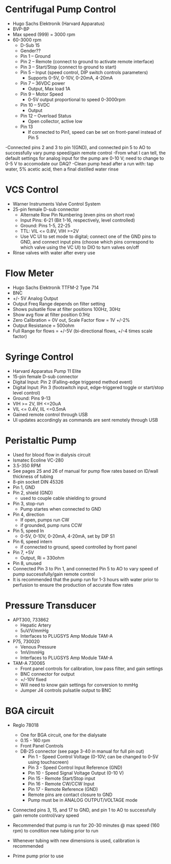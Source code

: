 ﻿# Centrifugal Pump Control
- Hugo Sachs Elektronik (Harvard Apparatus)
- BVP-BP
- Max speed (999) = 3000 rpm
- 60-3000 rpm
	- D-Sub 15 
	- Gender?? 
	- Pin 1 – Ground 
	- Pin 2 – Remote (connect to ground to activate remote interface)
	- Pin 3 – Start/Stop (connect to ground to start)
	- Pin 5 – Input (speed control, DIP switch controls parameters)
		- Supports 0-5V, 0-10V, 0-20mA, 4-20mA
	- Pin 7 – 36VDC power
		- Output, Max load 1A
	- Pin 9 – Motor Speed
		- 0-5V output proportional to speed 0-3000rpm
	- Pin 10 – 5VDC 
		- Output
	- Pin 12 – Overload Status
		- Open collector, active low
	- Pin 13 
		- If connected to Pin1, speed can be set on front-panel instead of Pin 5

-Connected pins 2 and 3 to pin 1(GND), and connected pin 5 to AO to successfully vary pump speed/gain remote control
-From what I can tell, the default settings for analog input for the pump are 0-10 V; need to change to 0-5 V to accomodate our DAQ?
-Clean pump head after a run with: tap water, 5% acetic acid, then a final distilled water rinse

# VCS Control
- Warner Instruments Valve Control System
- 25-pin female D-sub connector
	- Alternate Row Pin Numbering (even pins on short row)
	- Input Pins: 6-21 (Bit 1-16, respectively, level controlled)
	- Ground: Pins 1-5, 22-25
	- TTL: VIL <= 0.8V, VIH >=2V
	- Use VC UI to set mode to digital; connect one of the GND pins to GND, and connect input pins (choose which pins correspond to which valve using the VC UI) to DIO to turn valves on/off
- Rinse valves with water after every use

# Flow Meter
- Hugo Sachs Elektronik TTFM-2 Type 714
- BNC
- +/- 5V Analog Output
- Output Freq Range depends on filter setting
- Shows pulsatile flow at filter positions 100Hz, 30Hz
- Show avg flow at filter position 0.1Hz
- Zero Calibration = 0V out, Scale Factor flow = 1V +/-2%
- Output Resistance = 500ohm
- Full Range for flows = +/-5V (bi-directional flows, +/-4 times scale factor)


# Syringe Control
- Harvard Apparatus Pump 11 Elite
- 15-pin female D-sub connector
- Digital Input: Pin 2 (Falling-edge triggered method event)
- Digital Input: Pin 3 (footswitch input, edge-triggered toggle or start/stop level control)
- Ground: Pins 9-13
- VIH >= 2V, IIH <=20uA
- VIL <= 0.4V, IIL <=0.5mA
- Gained remote control through USB
- UI updates accordingly as commands are sent remotely through USB

# Peristaltic Pump
- Used for blood flow in dialysis circuit
- Ismatec Ecoline VC-280
- 3.5-350 RPM
- See pages 25 and 26 of manual for pump flow rates based on ID/wall thickness of tubing
- 8-pin socket DIN 45326
- Pin 1, GND
- Pin 2, shield (GND)
	- used to couple cable shielding to ground
- Pin 3, stop-run
	- Pump startes when connected to GND
- Pin 4, direction
	- If open, pumps run CW
	- if grounded, pump runs CCW
- Pin 5, speed In
	- 0-5V, 0-10V, 0-20mA, 4-20mA, set by DIP S1
- Pin 6, speed intern
	- if connected to ground, speed controlled by front panel
- Pin 7, +5V
	- Output, Ri = 330ohm
- Pin 8, unused
- Connected Pin 3 to Pin 1, and connected Pin 5 to AO to vary speed of pump successfully/gain remote control
- It is recommended that the pump run for 1-3 hours with water prior to perfusion to ensure the production of accurate flow rates


# Pressure Transducer
- APT300, 733862
	- Hepatic Artery
	- 5uV/V/mmHg
	- Interfaces to PLUGSYS Amp Module TAM-A
- P75, 730020
	- Venous Pressure 
	- 1mV/mmHg
	- Interfaces to PLUGSYS Amp Module TAM-A
- TAM-A 730065
	- Front panel controls for calibration, low pass filter, and gain settings
	- BNC connector for output
	- +/-10V fixed
	- Will need to know gain settings for conversion to mmHg
	- Jumper J4 controls pulsatile output to BNC
	
# BGA circuit
- Reglo 78018
	- One for BGA circuit, one for the dialysate
	- 0.15 - 160 rpm
	- Front Panel Controls
	- DB-25 connector (see page 3-40 in manual for full pin out)
		- Pin 1 - Speed Control Voltage (0-10V; can be changed to 0-5V using touchscreen)
		- Pin 3 - Speed Control Input Reference (GND)
		- Pin 10 - Speed Signal Voltage Output (0-10 V)
		- Pin 15 - Remote Start/Stop input
		- Pin 16 - Remote CW/CCW Input
		- Pin 17 - Remote Reference (GND)
		- Remote pins are contact closure to GND
		- Pump must be in ANALOG OUTPUT/VOLTAGE mode

- Connected pins 3, 15, and 17 to GND, and pin 1 to AO to successfully gain remote control/vary speed 
- Recommended that pump is run for 20-30 minutes @ max speed (160 rpm) to condition new tubing prior to run
- Whenever tubing with new dimensions is used, calibration is recommended
- Prime pump prior to use




